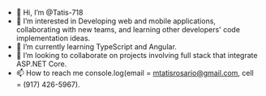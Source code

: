 - 👋 Hi, I’m @Tatis-718
- 👀 I’m interested in Developing web and mobile applications, collaborating with new teams, and learning other developers' code implementation ideas.
- 🌱 I’m currently learning TypeScript and Angular.
- 💞️ I’m looking to collaborate on projects involving full stack that integrate ASP.NET Core.
- 📫 How to reach me console.log(email = mtatisrosario@gmail.com, cell = (917) 426-5967). 

<!---
Tatis-718/Tatis-718 is a ✨ special ✨ repository because its `README.md` (this file) appears on your GitHub profile.
You can click the Preview link to take a look at your changes.
--->
